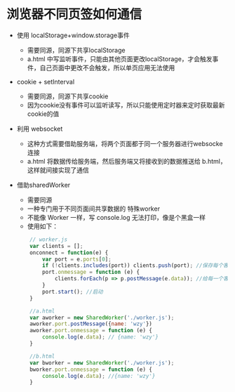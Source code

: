 # 浏览器不同页签如何通信

- 使用 localStorage+window.storage事件
    + 需要同源，同源下共享localStorage
    + a.html 中写监听事件，只能由其他页面更改localStorage，才会触发事件，自己页面中更改不会触发，所以单页应用无法使用

- cookie + setInterval
    + 需要同源，同源下共享cookie
    + 因为cookie没有事件可以监听读写，所以只能使用定时器来定时获取最新cookie的值

- 利用 websocket
    + 这种方式需要借助服务端，将两个页面都于同一个服务器进行websocke连接
    + a.html 将数据传给服务端，然后服务端又将接收到的数据推送给 b.html，这样就间接实现了通信

- 借助sharedWorker
    + 需要同源
    + 一种专门用于不同页面间共享数据的 特殊worker
    + 不能像 Worker 一样，写 console.log 无法打印，像是个黑盒一样
    + 使用如下：
    ```js
        // worker.js
        var clients = [];
        onconnect = function(e) {
            var port = e.ports[0];
            if (!clients.includes(port)) clients.push(port); //保存每个客户端
            port.onmessage = function (e) {
                clients.forEach(p => p.postMessage(e.data)); //给每一个客户端发消息
            }
            port.start(); //启动
        }

        //a.html
        var aworker = new SharedWorker('./worker.js');
        aworker.port.postMessage({name: 'wzy'})
        aworker.port.onmessage = function (e) {
            console.log(e.data); // {name: 'wzy'}
        }

        //b.html
        var bworker = new SharedWorker('./worker.js');
        bworker.port.onmessage = function (e) {
            console.log(e.data); //{name: 'wzy'}
        }
    ```
